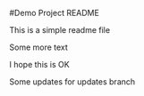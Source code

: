 #Demo Project README

This is a simple readme file

Some more text

I hope this is OK

Some updates for updates branch
